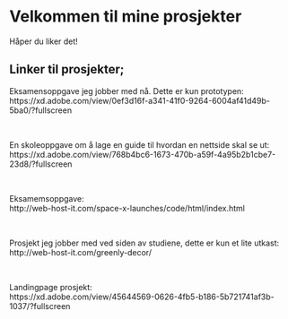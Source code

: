 <h1>Velkommen til mine prosjekter</h1

<p>Håper du liker det!</p>

<h2>Linker til prosjekter;</h2>

<p>Eksamensoppgave jeg jobber med nå. Dette er kun prototypen:</br> 
https://xd.adobe.com/view/0ef3d16f-a341-41f0-9264-6004af41d49b-5ba0/?fullscreen</p>
</br>
<p>En skoleoppgave om å lage en guide til hvordan en nettside skal se ut:</br>
https://xd.adobe.com/view/768b4bc6-1673-470b-a59f-4a95b2b1cbe7-23d8/?fullscreen</p>
</br>
<p>Eksamemsoppgave:</br>
http://web-host-it.com/space-x-launches/code/html/index.html</p>
</br>
<p>Prosjekt jeg jobber med ved siden av studiene, dette er kun et lite utkast:</br>
  http://web-host-it.com/greenly-decor/</p>
</br>
<p>Landingpage prosjekt:</br>
https://xd.adobe.com/view/45644569-0626-4fb5-b186-5b721741af3b-1037/?fullscreen
</p>
 

